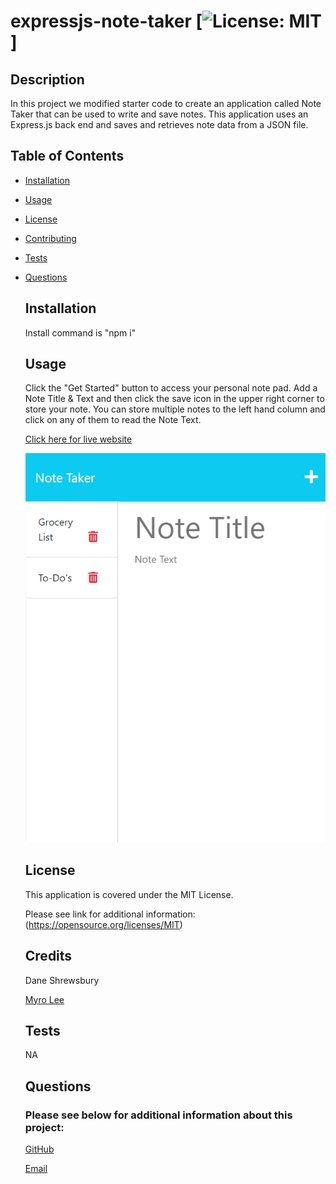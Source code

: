 # expressjs-note-taker [![License: MIT](https://img.shields.io/badge/License-MIT-yellow.svg)]
 
  ## Description

  In this project we modified starter code to create an application called Note Taker that can be used to write and save notes. This application uses an Express.js back end and saves and retrieves note data from a JSON file.



  ## Table of Contents

- [Installation](#installation)

- [Usage](#usage)

- [License](#license)

- [Contributing](#contributing)

- [Tests](#tests)

- [Questions](#questions)



  ## Installation

  Install command is "npm i"



  ## Usage

  Click the "Get Started" button to access your personal note pad. Add a Note Title & Text and then click the save icon in the upper right corner to store your note. You can store multiple notes to the left hand column and click on any of them to read the Note Text.

  [Click here for live website](https://note-expressjs-taker.herokuapp.com)

  ![Note Pad Display](./public/assets/app-screenshot.png)




  ## License

  This application is covered under the MIT License. 

  Please see link for additional information:
  (https://opensource.org/licenses/MIT)



  ## Credits

  Dane Shrewsbury

  [Myro Lee](https://github.com/myrojoylee)





  ## Tests

  NA



  ## Questions

  ### Please see below for additional information about this project:

  [GitHub](https://github.com/jjsdunc88)

  [Email](mailto:jjsduncan@gmail.com)
